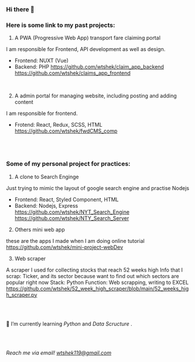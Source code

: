 ### Hi there 👋

<h3> Here is some link to my past projects: </h3>

1. A PWA (Progressive Web App) transport fare claiming portal

I am responsible for Frontend, API development as well as design.
- Frontend: NUXT (Vue)
- Backend: PHP 
https://github.com/wtshek/claim_app_backend
https://github.com/wtshek/claims_app_frontend

<br>

2. A admin portal for managing website, including posting and adding content

I am responsible for frontend. 
- Frotend: React, Redux, SCSS, HTML 
https://github.com/wtshek/fwdCMS_comp


 <br> 
 <br>
 
 
<h3> Some of my personal project for practices: </h3>

1. A clone to Search Enginge

Just trying to mimic the layout of google search engine and practise Nodejs
- Frontend: React, Styled Component, HTML
- Backend: Nodejs, Express
https://github.com/wtshek/NYT_Search_Engine
https://github.com/wtshek/NTY_Search_Server

2. Others mini web app 

these are the apps I made when I am doing online tutorial
<br>
https://github.com/wtshek/mini-project-webDev

3. Web scraper

A scraper I used for collecting stocks that reach 52 weeks high
Info that I scrap: Ticker, and its sector because want to find out which sectors are popular right now
Stack: Python 
Function: Web scrapping, writing to EXCEL
<br>
https://github.com/wtshek/52_week_high_scraper/blob/main/52_weeks_high_scraper.py

<br>
<br>


 🌱 I’m currently learning <em> Python</em> and <em> Data Scructure </em>.
 
 <br> 
 <br>
 
 <em> Reach me via email! wtshek119@gmail.com </em>
